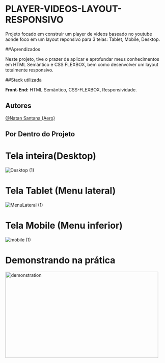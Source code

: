 # PLAYER-VIDEOS-LAYOUT-RESPONSIVO

 Projeto  focado em construir um player de videos baseado no youtube aonde foco em um layout reponsivo para 3 telas: Tablet, Mobile, Desktop.

 ##Aprendizados

 Neste projeto, tive o prazer de aplicar e aprofundar meus conhecimentos em HTML Semântico e CSS FLEXBOX, bem como desenvolver um layout totalmente responsivo.

 ##Stack utilizada

 **Front-End:** HTML Semântico, CSS-FLEXBOX, Responsividade.

 ## Autores
  [@Natan Santana (Aero)](https://github.com/Natandso)



## Por Dentro do Projeto

# Tela inteira(Desktop)

![Desktop (1)](https://github.com/user-attachments/assets/17397b88-413e-4301-ac97-d95b56cf5207)



# Tela Tablet (Menu lateral)

![MenuLateral (1)](https://github.com/user-attachments/assets/19e0f628-c52b-4e3e-9152-8a43eb8fc939)



# Tela Mobile (Menu inferior)

![mobile (1)](https://github.com/user-attachments/assets/1ccccdf0-8d41-4b18-bcde-d11506d3fcca)


# Demonstrando na prática

 <img align="left" alt="demonstration" width="480" height="270" src="https://media.giphy.com/media/v1.Y2lkPTc5MGI3NjExd3hmdmpmN3FzMjF5NTBlemx4MHR4a3Iwd3JxMzFmZGN5emlrejc4NSZlcD12MV9pbnRlcm5hbF9naWZfYnlfaWQmY3Q9Zw/UoxYrytDgtSFtXlgKP/giphy.gif">


